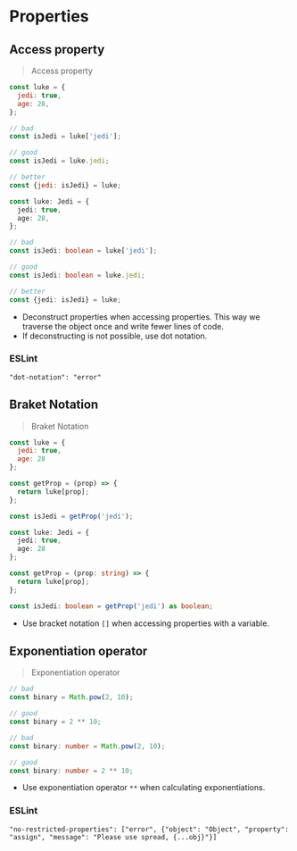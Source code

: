 # Properties

## Access property

> Access property

```javascript
const luke = {
  jedi: true,
  age: 28,
};

// bad
const isJedi = luke['jedi'];

// good
const isJedi = luke.jedi;

// better
const {jedi: isJedi} = luke;
```

```typescript
const luke: Jedi = {
  jedi: true,
  age: 28,
};

// bad
const isJedi: boolean = luke['jedi'];

// good
const isJedi: boolean = luke.jedi;

// better
const {jedi: isJedi} = luke;
```

* Deconstruct properties when accessing properties. This way we traverse the object once and write fewer lines of code.
* If deconstructing is not possible, use dot notation. 

### ESLint

`"dot-notation": "error"`


## Braket Notation

> Braket Notation

```javascript
const luke = {
  jedi: true,
  age: 28
};

const getProp = (prop) => {
  return luke[prop];
};

const isJedi = getProp('jedi');
```

```typescript
const luke: Jedi = {
  jedi: true,
  age: 28
};

const getProp = (prop: string) => {
  return luke[prop];
};

const isJedi: boolean = getProp('jedi') as boolean;
```

* Use bracket notation `[]` when accessing properties with a variable.


## Exponentiation operator

> Exponentiation operator

```javascript
// bad
const binary = Math.pow(2, 10);

// good
const binary = 2 ** 10;
```

```typescript
// bad
const binary: number = Math.pow(2, 10);

// good
const binary: number = 2 ** 10;
```

* Use exponentiation operator `**` when calculating exponentiations. 

### ESLint

`"no-restricted-properties": ["error", {"object": "Object", "property": "assign", "message": "Please use spread, {...obj}"}]`
